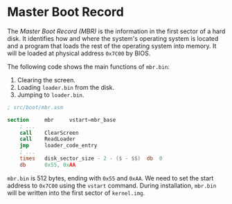 # Master Boot Record

The *Master Boot Record (MBR)* is the information in the first sector of a hard disk. It identifies how and where the system's operating system is located and a program that loads the rest of the operating system into memory. It will be loaded at physical address `0x7C00` by BIOS.

The following code shows the main functions of `mbr.bin`:

1. Clearing the screen.
2. Loading `loader.bin` from the disk.
3. Jumping to `loader.bin`.

```nasm
; src/boot/mbr.asm

section     mbr     vstart=mbr_base
    ; ...
    call    ClearScreen
    call    ReadLoader
    jmp     loader_code_entry
    ; ...
    times   disk_sector_size - 2 - ($ - $$)  db  0
    db      0x55, 0xAA
```

`mbr.bin` is 512 bytes, ending with `0x55` and `0xAA`. We need to set the start address to `0x7C00` using the `vstart` command. During installation, `mbr.bin` will be written into the first sector of `kernel.img`.